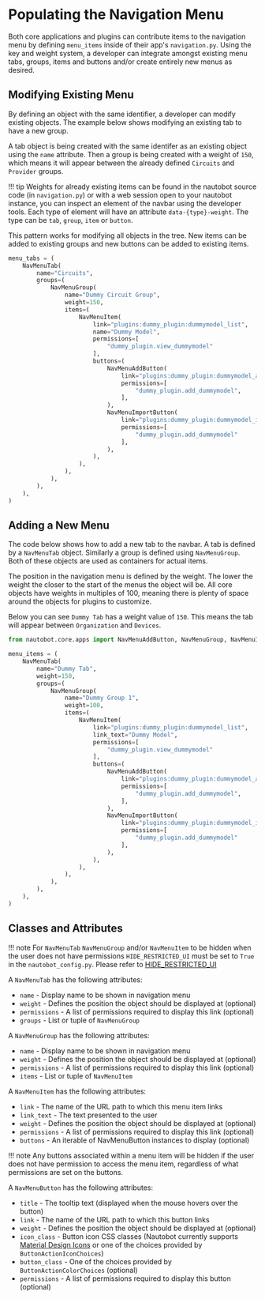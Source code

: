 # Populating the Navigation Menu

Both core applications and plugins can contribute items to the navigation menu by defining `menu_items` inside of their app's `navigation.py`. Using the key and weight system, a developer can integrate amongst existing menu tabs, groups, items and buttons and/or create entirely new menus as desired.

## Modifying Existing Menu

By defining an object with the same identifier, a developer can modify existing objects. The example below shows modifying an existing tab to have a new group.

A tab object is being created with the same identifer as an existing object using the `name` attribute. Then a group is being created with a weight of `150`, which means it will appear between the already defined `Circuits` and `Provider` groups.

!!! tip
    Weights for already existing items can be found in the nautobot source code (in `navigation.py`) or with a web session open to your nautobot instance, you can inspect an element of the navbar using the developer tools. Each type of element will have an attribute `data-{type}-weight`. The type can be `tab`, `group`, `item` or `button`.

This pattern works for modifying all objects in the tree. New items can be added to existing groups and new buttons can be added to existing items.

``` python
menu_tabs = (
    NavMenuTab(
        name="Circuits",
        groups=(
            NavMenuGroup(
                name="Dummy Circuit Group",
                weight=150,
                items=(
                    NavMenuItem(
                        link="plugins:dummy_plugin:dummymodel_list",
                        name="Dummy Model",
                        permissions=[
                            "dummy_plugin.view_dummymodel"
                        ],
                        buttons=(
                            NavMenuAddButton(
                                link="plugins:dummy_plugin:dummymodel_add",
                                permissions=[
                                    "dummy_plugin.add_dummymodel",
                                ],
                            ),
                            NavMenuImportButton(
                                link="plugins:dummy_plugin:dummymodel_import",
                                permissions=[
                                    "dummy_plugin.add_dummymodel"
                                ],
                            ),
                        ),
                    ),
                ),
            ),
        ),
    ),
)
```

## Adding a New Menu

The code below shows how to add a new tab to the navbar. A tab is defined by a `NavMenuTab` object. Similarly a group is defined using `NavMenuGroup`. Both of these objects are used as containers for actual items.

The position in the navigation menu is defined by the weight. The lower the weight the closer to the start of the menus the object will be. All core objects have weights in multiples of 100, meaning there is plenty of space around the objects for plugins to customize.

Below you can see `Dummy Tab` has a weight value of `150`. This means the tab will appear between `Organization` and `Devices`.

``` python
from nautobot.core.apps import NavMenuAddButton, NavMenuGroup, NavMenuItem, NavMenuImportButton, NavMenuTab

menu_items = (
    NavMenuTab(
        name="Dummy Tab",
        weight=150,
        groups=(
            NavMenuGroup(
                name="Dummy Group 1",
                weight=100,
                items=(
                    NavMenuItem(
                        link="plugins:dummy_plugin:dummymodel_list",
                        link_text="Dummy Model",
                        permissions=[
                            "dummy_plugin.view_dummymodel"
                        ],
                        buttons=(
                            NavMenuAddButton(
                                link="plugins:dummy_plugin:dummymodel_add",
                                permissions=[
                                    "dummy_plugin.add_dummymodel",
                                ],
                            ),
                            NavMenuImportButton(
                                link="plugins:dummy_plugin:dummymodel_import",
                                permissions=[
                                    "dummy_plugin.add_dummymodel"
                                ],
                            ),
                        ),
                    ),
                ),
            ),
        ),
    ),
)
```

## Classes and Attributes

!!! note
    For `NavMenuTab` `NavMenuGroup` and/or `NavMenuItem` to be hidden when the user does not have permissions `HIDE_RESTRICTED_UI` must be set to `True` in the `nautobot_config.py`.
    Please refer to [HIDE_RESTRICTED_UI](../configuration/optional-settings/#hide_restricted_ui)

A `NavMenuTab` has the following attributes:

* `name` - Display name to be shown in navigation menu
* `weight` - Defines the position the object should be displayed at (optional)
* `permissions` - A list of permissions required to display this link (optional)
* `groups` - List or tuple of `NavMenuGroup`

A `NavMenuGroup` has the following attributes:

* `name` - Display name to be shown in navigation menu
* `weight` - Defines the position the object should be displayed at (optional)
* `permissions` - A list of permissions required to display this link (optional)
* `items` - List or tuple of `NavMenuItem`

A `NavMenuItem` has the following attributes:

* `link` - The name of the URL path to which this menu item links
* `link_text` - The text presented to the user
* `weight` - Defines the position the object should be displayed at (optional)
* `permissions` - A list of permissions required to display this link (optional)
* `buttons` - An iterable of NavMenuButton instances to display (optional)

!!! note
    Any buttons associated within a menu item will be hidden if the user does not have permission to access the menu item, regardless of what permissions are set on the buttons.

A `NavMenuButton` has the following attributes:

* `title` - The tooltip text (displayed when the mouse hovers over the button)
* `link` - The name of the URL path to which this button links
* `weight` - Defines the position the object should be displayed at (optional)
* `icon_class` - Button icon CSS classes (Nautobot currently supports [Material Design Icons](https://materialdesignicons.com) or one of the choices provided by `ButtonActionIconChoices`)
* `button_class` - One of the choices provided by `ButtonActionColorChoices` (optional)
* `permissions` - A list of permissions required to display this button (optional)
